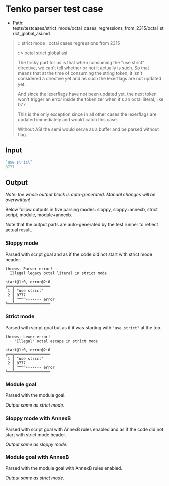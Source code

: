 # Tenko parser test case

- Path: tests/testcases/strict_mode/octal_cases_regressions_from_2315/octal_strict_global_asi.md

> :: strict mode : octal cases regressions from 2315
>
> ::> octal strict global asi
>
> The tricky part for us is that when consuming the "use strict" directive, we can't tell whether or not it actually is such. So that means that at the time of consuming the string token, it isn't considered a directive yet and as such the lexerflags are not updated yet.
>
> And since the lexerflags have not been updated yet, the next token won't trigger an error inside the tokenizer when it's an octal literal, like 077.
>
> This is the only exception since in all other cases the lexerflags are updated immediately and would catch this case.
>
> Without ASI the semi would serve as a buffer and be parsed without flag.

## Input

`````js
"use strict"
0777
`````

## Output

_Note: the whole output block is auto-generated. Manual changes will be overwritten!_

Below follow outputs in five parsing modes: sloppy, sloppy+annexb, strict script, module, module+annexb.

Note that the output parts are auto-generated by the test runner to reflect actual result.

### Sloppy mode

Parsed with script goal and as if the code did not start with strict mode header.

`````
throws: Parser error!
  Illegal legacy octal literal in strict mode

start@1:0, error@2:0
╔══╦════════════════
 1 ║ "use strict"
 2 ║ 0777
   ║ ^^^^------- error
╚══╩════════════════

`````

### Strict mode

Parsed with script goal but as if it was starting with `"use strict"` at the top.

`````
throws: Lexer error!
    "Illegal" octal escape in strict mode

start@1:0, error@2:0
╔══╦════════════════
 1 ║ "use strict"
 2 ║ 0777
   ║ ^^^^------- error
╚══╩════════════════

`````

### Module goal

Parsed with the module goal.

_Output same as strict mode._

### Sloppy mode with AnnexB

Parsed with script goal with AnnexB rules enabled and as if the code did not start with strict mode header.

_Output same as sloppy mode._

### Module goal with AnnexB

Parsed with the module goal with AnnexB rules enabled.

_Output same as strict mode._
